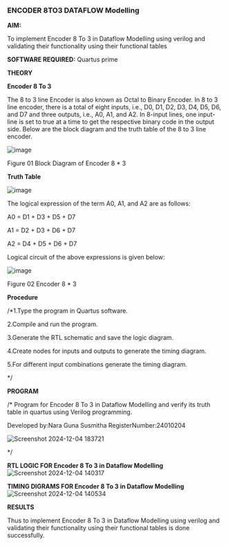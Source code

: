### ENCODER 8TO3 DATAFLOW Modelling

**AIM:**

To implement  Encoder 8 To 3 in Dataflow Modelling using verilog and validating their functionality using their functional tables

**SOFTWARE REQUIRED:** Quartus prime

**THEORY**

**Encoder 8 To 3**

The 8 to 3 line Encoder is also known as Octal to Binary Encoder. In 8 to 3 line encoder, there is a total of eight inputs, i.e., D0, D1, D2, D3, D4, D5, D6, and D7 and three outputs, i.e., A0, A1, and A2. In 8-input lines, one input-line is set to true at a time to get the respective binary code in the output side. Below are the block diagram and the truth table of the 8 to 3 line encoder.

![image](https://github.com/naavaneetha/ENCODER8TO3DATAFLOW/assets/154305477/0bc242c1-eb9e-4c47-afe5-30428470efc3)

Figure 01  Block Diagram of Encoder 8 * 3

**Truth Table**

![image](https://github.com/naavaneetha/ENCODER8TO3DATAFLOW/assets/154305477/35496b14-ae6e-4cd1-9abd-d6736b576575)

The logical expression of the term A0, A1, and A2 are as follows:

A0 = D1 + D3 + D5 + D7

A1 = D2 + D3 + D6 + D7

A2 = D4 + D5 + D6 + D7

Logical circuit of the above expressions is given below:

![image](https://github.com/naavaneetha/ENCODER8TO3DATAFLOW/assets/154305477/95acaee6-c873-4c75-89eb-ef09fb158053)

Figure 02  Encoder 8 * 3

**Procedure**

/*1.Type the program in Quartus software.

2.Compile and run the program.

3.Generate the RTL schematic and save the logic diagram.

4.Create nodes for inputs and outputs to generate the timing diagram.

5.For different input combinations generate the timing diagram.

 */

**PROGRAM**

/* Program for Encoder 8 To 3 in Dataflow Modelling and verify its truth table in quartus using Verilog programming. 

Developed by:Nara Guna Susmitha RegisterNumber:24010204

![Screenshot 2024-12-04 183721](https://github.com/user-attachments/assets/59b25fb9-8620-4448-8c51-752517b221f8)

*/

**RTL LOGIC FOR Encoder 8 To 3 in Dataflow Modelling**
![Screenshot 2024-12-04 140317](https://github.com/user-attachments/assets/3eeac74a-1e01-4e30-a030-fc6383206e22)

**TIMING DIGRAMS FOR Encoder 8 To 3 in Dataflow Modelling**
![Screenshot 2024-12-04 140534](https://github.com/user-attachments/assets/3dc8f493-dd0d-4970-923e-d7442911bb72)

**RESULTS**

Thus to implement Encoder 8 To 3 in Dataflow Modelling using verilog and validating their functionality using their functional tables is done successfully.

